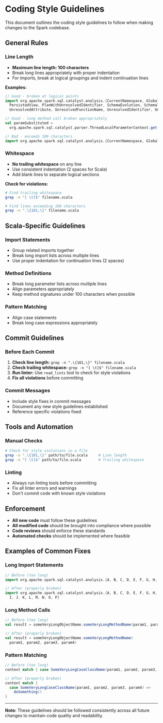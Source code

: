 # Coding Style Guidelines

This document outlines the coding style guidelines to follow when making changes to the Spark codebase.

## General Rules

### Line Length
- **Maximum line length: 100 characters**
- Break long lines appropriately with proper indentation
- For imports, break at logical groupings and indent continuation lines

**Examples:**
```scala
// Good - broken at logical points
import org.apache.spark.sql.catalyst.analysis.{CurrentNamespace, GlobalTempView, LocalTempView,
  PersistedView, PlanWithUnresolvedIdentifier, SchemaEvolution, SchemaTypeEvolution,
  UnresolvedAttribute, UnresolvedFunctionName, UnresolvedIdentifier, UnresolvedNamespace}

// Good - long method call broken appropriately
val paramSubstituted = 
  org.apache.spark.sql.catalyst.parser.ThreadLocalParameterContext.get() match {

// Bad - exceeds 100 characters
import org.apache.spark.sql.catalyst.analysis.{CurrentNamespace, GlobalTempView, LocalTempView, PersistedView, PlanWithUnresolvedIdentifier, SchemaEvolution, SchemaTypeEvolution, UnresolvedAttribute, UnresolvedFunctionName, UnresolvedIdentifier, UnresolvedNamespace}
```

### Whitespace
- **No trailing whitespace** on any line
- Use consistent indentation (2 spaces for Scala)
- Add blank lines to separate logical sections

**Check for violations:**
```bash
# Find trailing whitespace
grep -n "[ \t]$" filename.scala

# Find lines exceeding 100 characters  
grep -n ".\{101,\}" filename.scala
```

## Scala-Specific Guidelines

### Import Statements
- Group related imports together
- Break long import lists across multiple lines
- Use proper indentation for continuation lines (2 spaces)

### Method Definitions
- Break long parameter lists across multiple lines
- Align parameters appropriately
- Keep method signatures under 100 characters when possible

### Pattern Matching
- Align case statements
- Break long case expressions appropriately

## Commit Guidelines

### Before Each Commit
1. **Check line length:** `grep -n ".\{101,\}" filename.scala`
2. **Check trailing whitespace:** `grep -n "[ \t]$" filename.scala`
3. **Run linter:** Use `read_lints` tool to check for style violations
4. **Fix all violations** before committing

### Commit Messages
- Include style fixes in commit messages
- Document any new style guidelines established
- Reference specific violations fixed

## Tools and Automation

### Manual Checks
```bash
# Check for style violations in a file
grep -n ".\{101,\}" path/to/file.scala     # Line length
grep -n "[ \t]$" path/to/file.scala        # Trailing whitespace
```

### Linting
- Always run linting tools before committing
- Fix all linter errors and warnings
- Don't commit code with known style violations

## Enforcement

- **All new code** must follow these guidelines
- **All modified code** should be brought into compliance where possible
- **Code reviews** should enforce these standards
- **Automated checks** should be implemented where feasible

## Examples of Common Fixes

### Long Import Statements
```scala
// Before (too long)
import org.apache.spark.sql.catalyst.analysis.{A, B, C, D, E, F, G, H, I, J, K, L, M, N, O, P}

// After (properly broken)
import org.apache.spark.sql.catalyst.analysis.{A, B, C, D, E, F, G, H,
  I, J, K, L, M, N, O, P}
```

### Long Method Calls
```scala
// Before (too long)
val result = someVeryLongObjectName.someVeryLongMethodName(param1, param2, param3, param4)

// After (properly broken)
val result = someVeryLongObjectName.someVeryLongMethodName(
  param1, param2, param3, param4)
```

### Pattern Matching
```scala
// Before (too long)
context match { case SomeVeryLongCaseClassName(param1, param2, param3, param4) => doSomething() }

// After (properly broken)
context match {
  case SomeVeryLongCaseClassName(param1, param2, param3, param4) =>
    doSomething()
}
```

---

**Note:** These guidelines should be followed consistently across all future changes to maintain code quality and readability.
